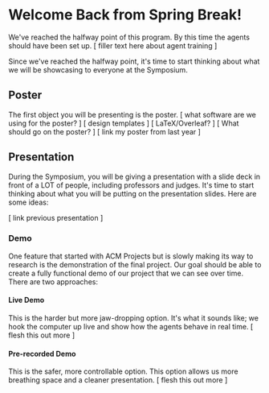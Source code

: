 # Welcome Back from Spring Break!
We've reached the halfway point of this program. By this time the agents should have been set up. 
[ filler text here about agent training ]

Since we've reached the halfway point, it's time to start thinking about what we will be showcasing to everyone at the Symposium. 

## Poster
The first object you will be presenting is the poster. 
[ what software are we using for the poster? ]
[ design templates ] 
[ LaTeX/Overleaf? ]
[ What should go on the poster? ] 
[ link my poster from last year ]
## Presentation
During the Symposium, you will be giving a presentation with a slide deck in front of a LOT of people, including professors and judges. It's time to start thinking about what you will be putting on the presentation slides. Here are some ideas:

[ link previous presentation ]
### Demo
One feature that started with ACM Projects but is slowly making its way to research is the demonstration of the final project. Our goal should be able to create a fully functional demo of our project that we can see over time. There are two approaches:

#### Live Demo
This is the harder but more jaw-dropping option. It's what it sounds like; we hook the computer up live and show how the agents behave in real time.
[ flesh this out more ]

#### Pre-recorded Demo
This is the safer, more controllable option. This option allows us more breathing space and a cleaner presentation.
[ flesh this out more ]